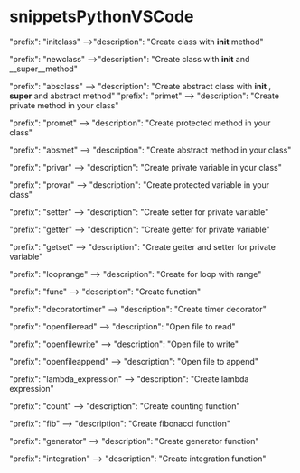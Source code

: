 # snippetsPythonVSCode	

	
"prefix": "initclass" -->"description": "Create class with __init__ method"

"prefix": "newclass" -->"description": "Create class with __init__ and __super__method"

"prefix": "absclass" --> "description": "Create abstract class with __init__ , __super__ and abstract method"
"prefix": "primet" --> "description": "Create private method in your class"

"prefix": "promet" --> "description": "Create protected method in your class"

"prefix": "absmet" --> "description": "Create abstract method in your class"

"prefix": "privar" --> "description": "Create private variable in your class"

"prefix": "provar" --> "description": "Create protected variable in your class"

"prefix": "setter" --> "description": "Create setter for private variable"

"prefix": "getter" --> "description": "Create getter for private variable"

"prefix": "getset" --> "description": "Create getter and setter for private variable"

"prefix": "looprange" --> "description": "Create for loop with range"

"prefix": "func" --> "description": "Create function"

"prefix": "decoratortimer" --> "description": "Create timer decorator"

"prefix": "openfileread" --> "description": "Open file to read"

"prefix": "openfilewrite" --> "description": "Open file to write"

"prefix": "openfileappend" --> "description": "Open file to append"

"prefix": "lambda_expression" --> "description": "Create lambda expression"

"prefix": "count" --> "description": "Create counting function"

"prefix": "fib" --> "description": "Create fibonacci function"

"prefix": "generator" --> "description": "Create generator function"

"prefix": "integration" --> "description": "Create integration function"
